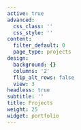 ```yaml
---
active: true
advanced:
  css_class: ''
  css_style: ''
content:
  filter_default: 0
  page_type: projects
design:
  background: {}
  columns: '2'
  flip_alt_rows: false
  view: 3
headless: true
subtitle: ''
title: Projects
weight: 25
widget: portfolio
---
```


